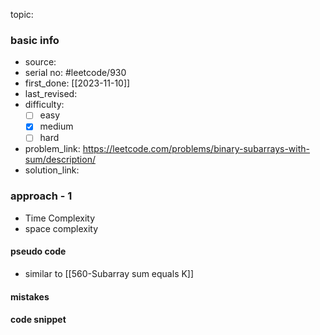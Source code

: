 topic:

### basic info
- source: 
- serial no: #leetcode/930 
- first_done: [[2023-11-10]]
- last_revised:
- difficulty:
	- [ ] easy
	- [x] medium
	- [ ] hard
- problem_link: https://leetcode.com/problems/binary-subarrays-with-sum/description/
- solution_link: 

### approach - 1
- Time Complexity
- space complexity

#### pseudo code
- similar to [[560-Subarray sum equals K]]
#### mistakes

#### code snippet
```python

```